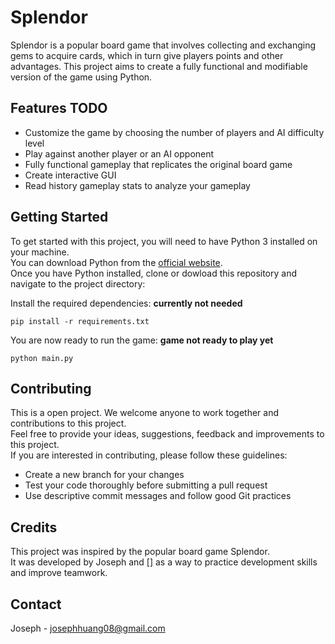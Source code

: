 # Splendor
Splendor is a popular board game that involves collecting and exchanging gems to acquire cards, which in turn give players points and other advantages. This project aims to create a fully functional and modifiable version of the game using Python.

## Features TODO
- Customize the game by choosing the number of players and AI difficulty level
- Play against another player or an AI opponent
- Fully functional gameplay that replicates the original board game
- Create interactive GUI
- Read history gameplay stats to analyze your gameplay

## Getting Started
To get started with this project, you will need to have Python 3 installed on your machine.  
You can download Python from the [official website](https://www.python.org/downloads/).  
Once you have Python installed, clone or dowload this repository and navigate to the project directory:

Install the required dependencies: **currently not needed**
```
pip install -r requirements.txt
```

You are now ready to run the game: **game not ready to play yet**
```
python main.py
```

## Contributing
This is a open project. We welcome anyone to work together and contributions to this project.  
Feel free to provide your ideas, suggestions, feedback and improvements to this project.  
If you are interested in contributing, please follow these guidelines:
- Create a new branch for your changes
- Test your code thoroughly before submitting a pull request
- Use descriptive commit messages and follow good Git practices


## Credits
This project was inspired by the popular board game Splendor.  
It was developed by Joseph and [] as a way to practice development skills and improve teamwork.


## Contact
Joseph - josephhuang08@gmail.com